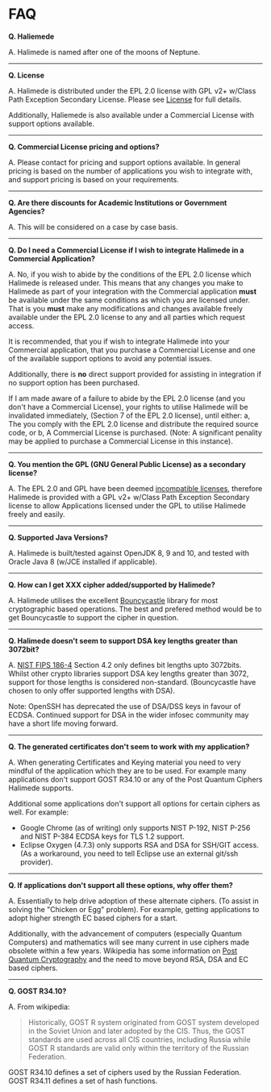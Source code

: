 # FAQ

**Q. Haliemede**

A. Halimede is named after one of the moons of Neptune.

-----------------

**Q. License**

A. Halimede is distributed under the EPL 2.0 license with GPL v2+ w/Class Path 
Exception Secondary License. Please see [License](license.html) for full 
details.

Additionally, Haliemede is also available under a Commercial License with 
support options available.

-----------------

**Q. Commercial License pricing and options?**

A. Please contact for pricing and support options available. In general pricing 
is based on the number of applications you wish to integrate with, and support 
pricing is based on your requirements. 

-----------------

**Q. Are there discounts for Academic Institutions or Government Agencies?**

A. This will be considered on a case by case basis.

-----------------

**Q. Do I need a Commercial License if I wish to integrate Halimede in a 
Commercial Application?**

A. No, if you wish to abide by the conditions of the EPL 2.0 license which 
Halimede is released under. This means that any changes you make to Halimede 
as part of your integration with the Commercial application **must** be 
available under the same conditions as which you are licensed under. That is
you **must** make any modifications and changes available freely available 
under the EPL 2.0 license to any and all parties which request access.

It is recommended, that you if wish to integrate Halimede into your Commercial 
application, that you purchase a Commercial License and one of the available 
support options to avoid any potential issues.

Additionally, there is **no** direct support provided for assisting in 
integration if no support option has been purchased.

If I am made aware of a failure to abide by the EPL 2.0 license (and you don't 
have a Commercial License),  your rights to utilise Halimede will be 
invalidated immediately, (Section 7 of the EPL 2.0 license), until either: a, 
The you comply with the EPL 2.0 license and distribute the required source 
code, or b, A Commercial License is purchased. (Note: A significant penality 
may be applied to purchase a Commercial License in this instance). 

-----------------

**Q. You mention the GPL (GNU General Public License) as a secondary license?**

A. The EPL 2.0 and GPL have been deemed 
[incompatible licenses](https://www.eclipse.org/legal/epl-2.0/faq.php), 
therefore Halimede is provided with a GPL v2+ w/Class Path Exception Secondary 
license to allow Applications licensed under the GPL to utilise Halimede freely 
and easily. 

-----------------

**Q. Supported Java Versions?**

A. Halimede is built/tested against OpenJDK 8, 9 and 10, and tested with Oracle 
Java 8 (w/JCE installed if applicable).

-----------------

**Q. How can I get XXX cipher added/supported by Halimede?**

A. Halimede utilises the excellent 
[Bouncycastle](https://www.bouncycastle.org/java.html) library for most
cryptographic based operations. The best and prefered method would be to
get Bouncycastle to support the cipher in question.

-----------------

**Q. Halimede doesn't seem to support DSA key lengths greater than 3072bit?**

A. [NIST FIPS 186-4](https://nvlpubs.nist.gov/nistpubs/FIPS/NIST.FIPS.186-4.pdf)
Section 4.2 only defines bit lengths upto 3072bits. Whilst other crypto 
libraries support DSA key lengths greater than 3072, support for those lengths
is considered non-standard. (Bouncycastle have chosen to only offer
supported lengths with DSA).

Note: OpenSSH has deprecated the use of DSA/DSS keys in favour of ECDSA.
Continued support for DSA in the wider infosec community may have a short life
moving forward.

-----------------

**Q. The generated certificates don't seem to work with my application?**

A. When generating Certificates and Keying material you need to very mindful
of the application which they are to be used. For example many applications
don't support GOST R34.10 or any of the Post Quantum Ciphers Halimede supports.

Additional some applications don't support all options for certain ciphers as
well. For example:

* Google Chrome (as of writing) only supports NIST P-192, NIST P-256 and NIST 
P-384 ECDSA keys for TLS 1.2 support.   
* Eclipse Oxygen (4.7.3) only supports RSA and DSA for SSH/GIT access. (As a 
workaround, you need to tell Eclipse use an external git/ssh provider).

-----------------

**Q. If applications don't support all these options, why offer them?**

A. Essentially to help drive adoption of these alternate ciphers. (To assist 
in solving the "Chicken or Egg" problem). For example, getting applications
to adopt higher strength EC based ciphers for a start.

Additionally, with the advancement of computers (especially Quantum Computers)
and mathematics will see many current in use ciphers made obsolete within a few
years. Wikipedia has some information on 
[Post Quantum Cryptography](https://en.wikipedia.org/wiki/Post-quantum_cryptography)
and the need to move beyond RSA, DSA and EC based ciphers.

-----------------

**Q. GOST R34.10?**

A. From wikipedia:

> Historically, GOST R system originated from GOST system developed in the 
> Soviet Union and later adopted by the CIS. Thus, the GOST standards are 
> used across all CIS countries, including Russia while GOST R standards are 
> valid only within the territory of the Russian Federation.

GOST R34.10 defines a set of ciphers used by the Russian Federation.
GOST R34.11 defines a set of hash functions.

